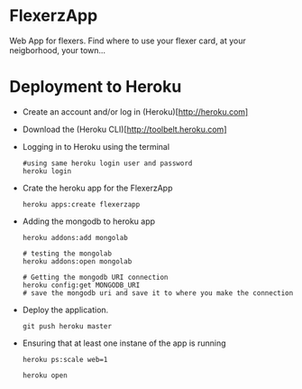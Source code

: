 # FlexerzApp
Web App for flexers. Find where to use your flexer card, at your neigborhood, your town...


# Deployment to Heroku

 - Create an account and/or log in (Heroku)[http://heroku.com]
 - Download the (Heroku CLI)[http://toolbelt.heroku.com]
 - Logging in to Heroku using the terminal
    ```
    #using same heroku login user and password
    heroku login

    ```
 - Crate the heroku app for the FlexerzApp
    ```
    heroku apps:create flexerzapp

    ```

 - Adding the mongodb to heroku app

    ```
    heroku addons:add mongolab

    # testing the mongolab
    heroku addons:open mongolab

    # Getting the mongodb URI connection
    heroku config:get MONGODB_URI    
    # save the mongodb uri and save it to where you make the connection

    ```
 - Deploy the application.
    ```
    git push heroku master

    ```
 - Ensuring that at least one instane of the app is running
    ```
    heroku ps:scale web=1

    heroku open 

    ```
